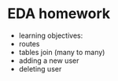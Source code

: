 
# EDA homework
- learning objectives:
- routes
- tables join (many to many)
- adding a new user
- deleting user




<!-- # Boilerplate: Knex.js

Phase 1 boilerplate project with:

 - Express
 - Knex
 - SQLite3
 - Express Handlebars
 - body-parser
 - AVA
 - Node Inspector
 - nodemon


## Install

```
npm install
npm run knex migrate:latest
npm run knex seed:run
npm run dev
```

Be sure to check out the other npm scripts too. -->
